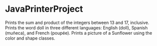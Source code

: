 # JavaPrinterProject
Prints the sum and product of the integers between 13 and 17, inclusive.
Prints the word doll in three different languages: English (doll), Spanish (muñeca), and French (poupée). 
Prints a picture of a Sunflower using the color and shape classes. 
